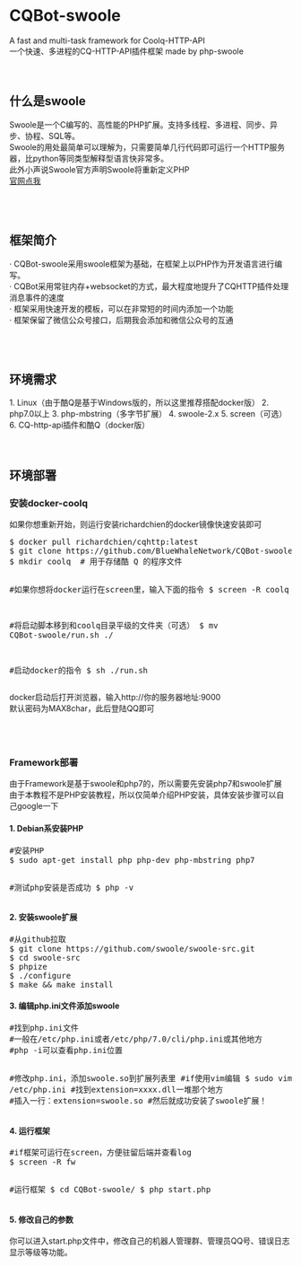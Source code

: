 # CQBot-swoole
A fast and multi-task framework for Coolq-HTTP-API<br>
一个快速、多进程的CQ-HTTP-API插件框架 made by php-swoole
<br>
<br>
<br>
<h2>什么是swoole</h2>
Swoole是一个C编写的、高性能的PHP扩展。支持多线程、多进程、同步、异步、协程、SQL等。<br>
Swoole的用处最简单可以理解为，只需要简单几行代码即可运行一个HTTP服务器，比python等同类型解释型语言快非常多。<br>
此外小声说Swoole官方声明Swoole将重新定义PHP<br>
<a href="https://swoole.com/">官网点我</a><br>
<br>
<br>
<br>
<h2>框架简介</h2>
· CQBot-swoole采用swoole框架为基础，在框架上以PHP作为开发语言进行编写。<br>
· CQBot采用常驻内存+websocket的方式，最大程度地提升了CQHTTP插件处理消息事件的速度<br>
· 框架采用快速开发的模板，可以在非常短的时间内添加一个功能<br>
· 框架保留了微信公众号接口，后期我会添加和微信公众号的互通<br>
<br>
<br>
<br>
<h2>环境需求</h2>
1. Linux（由于酷Q是基于Windows版的，所以这里推荐搭配docker版）
2. php7.0以上
3. php-mbstring（多字节扩展）
4. swoole-2.x
5. screen（可选）
6. CQ-http-api插件和酷Q（docker版）
<br>
<br>
<br>
<h2>环境部署</h2>
<h3>安装docker-coolq</h3>
如果你想重新开始，则运行安装richardchien的docker镜像快速安装即可
<pre>$ docker pull richardchien/cqhttp:latest
$ git clone https://github.com/BlueWhaleNetwork/CQBot-swoole.git
$ mkdir coolq  # 用于存储酷 Q 的程序文件

#如果你想将docker运行在screen里，输入下面的指令
$ screen -R coolq 

#将启动脚本移到和coolq目录平级的文件夹（可选）
$ mv CQBot-swoole/run.sh ./

#启动docker的指令
$ sh ./run.sh</pre>
docker启动后打开浏览器，输入http://你的服务器地址:9000<br>
默认密码为MAX8char，此后登陆QQ即可<br>
<br>
<br>
<br>
<h3>Framework部署</h3>
由于Framework是基于swoole和php7的，所以需要先安装php7和swoole扩展<br>
由于本教程不是PHP安装教程，所以仅简单介绍PHP安装，具体安装步骤可以自己google一下
<h4>1. Debian系安装PHP</h4>
<pre>#安装PHP
$ sudo apt-get install php php-dev php-mbstring php7

#测试php安装是否成功
$ php -v</pre>
<h4>2. 安装swoole扩展</h4>
<pre>#从github拉取
$ git clone https://github.com/swoole/swoole-src.git
$ cd swoole-src
$ phpize
$ ./configure
$ make && make install</pre>
<h4>3. 编辑php.ini文件添加swoole</h4>
<pre>#找到php.ini文件
#一般在/etc/php.ini或者/etc/php/7.0/cli/php.ini或其他地方
#php -i可以查看php.ini位置

#修改php.ini，添加swoole.so到扩展列表里
#if使用vim编辑
$ sudo vim /etc/php.ini
#找到extension=xxxx.dll一堆那个地方
#插入一行：extension=swoole.so
#然后就成功安装了swoole扩展！</pre>
<h4>4. 运行框架</h4>
<pre>#if框架可运行在screen，方便驻留后端并查看log
$ screen -R fw

#运行框架
$ cd CQBot-swoole/
$ php start.php</pre>
<h4>5. 修改自己的参数</h4>
你可以进入start.php文件中，修改自己的机器人管理群、管理员QQ号、错误日志显示等级等功能。